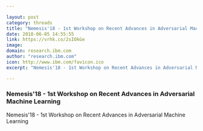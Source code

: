 ```yaml
---

layout: post
category: threads
title: "Nemesis'18 - 1st Workshop on Recent Advances in Adversarial Machine Learning"
date: 2018-06-05 14:55:55
link: https://vrhk.co/2sIOkGe
image: 
domain: research.ibm.com
author: "research.ibm.com"
icon: http://www.ibm.com/favicon.ico
excerpt: "Nemesis'18 - 1st Workshop on Recent Advances in Adversarial Machine Learning"

---
```


### Nemesis'18 - 1st Workshop on Recent Advances in Adversarial Machine Learning

Nemesis'18 - 1st Workshop on Recent Advances in Adversarial Machine Learning
